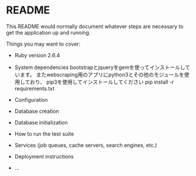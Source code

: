 # README

This README would normally document whatever steps are necessary to get the
application up and running.

Things you may want to cover:

* Ruby version
  2.6.4
* System dependencies
  bootstrapとjqueryをgemを使ってインストールしています。
  またwebscraping用のアプリにpython3とその他のモジュールを使用しており、
  pip3を使用してインストールしてください
   pip install -r requirements.txt

* Configuration

* Database creation

* Database initialization

* How to run the test suite

* Services (job queues, cache servers, search engines, etc.)

* Deployment instructions

* ...
